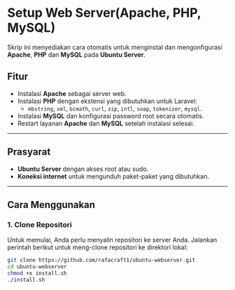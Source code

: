 # Setup Web Server(Apache, PHP, MySQL)

Skrip ini menyediakan cara otomatis untuk menginstal dan mengonfigurasi **Apache**, **PHP** dan **MySQL** pada **Ubuntu Server**.

## Fitur
- Instalasi **Apache** sebagai server web.
- Instalasi **PHP** dengan ekstensi yang dibutuhkan untuk Laravel:
  - `mbstring`, `xml`, `bcmath`, `curl`, `zip`, `intl`, `soap`, `tokenizer`, `mysql`.
- Instalasi **MySQL** dan konfigurasi password root secara otomatis.
- Restart layanan **Apache** dan **MySQL** setelah instalasi selesai.

---

## Prasyarat
- **Ubuntu Server** dengan akses root atau sudo.
- **Koneksi internet** untuk mengunduh paket-paket yang dibutuhkan.

---

## Cara Menggunakan

### 1. Clone Repositori

Untuk memulai, Anda perlu menyalin repositori ke server Anda. Jalankan perintah berikut untuk meng-clone repositori ke direktori lokal:

```bash
git clone https://github.com/rafacraft1/ubuntu-webserver.git
cd ubuntu-webserver
chmod +x install.sh
./install.sh
